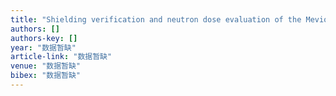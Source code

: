 ```yaml
---
title: "Shielding verification and neutron dose evaluation of the Mevion S250 proton therapy unit"
authors: []
authors-key: []
year: "数据暂缺"
article-link: "数据暂缺"
venue: "数据暂缺"
bibex: "数据暂缺"
---
```

